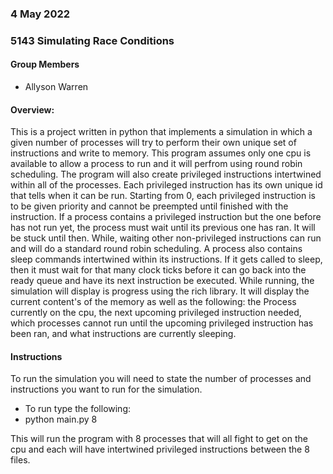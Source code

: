 ### 4 May 2022
### 5143 Simulating Race Conditions

#### Group Members

- Allyson Warren

#### Overview:
This is a project written in python that implements a simulation
in which a given number of processes will try to perform their own
unique set of instructions and write to memory. This program assumes
only one cpu is available to allow a process to run and it will perfrom
using round robin scheduling. The program will also create privileged instructions
intertwined within all of the processes. Each privileged instruction has its own
unique id that tells when it can be run. Starting from 0, each privileged instruction
is to be given priority and cannot be preempted until finished with the instruction. 
If a process contains a privileged instruction but the one before has not run yet, the
process must wait until its previous one has ran. It will be stuck until then. While, waiting
other non-privileged instructions can run and will do a standard round robin scheduling. A
process also contains sleep commands intertwined within its instructions. If it gets called to 
sleep, then it must wait for that many clock ticks before it can go back into the ready queue
and have its next instruction be executed. While running, the simulation will display is progress
using the rich library. It will display the current content's of the memory as well as the following:
the Process currently on the cpu, the next upcoming privileged instruction needed, which processes 
cannot run until the upcoming privileged instruction has been ran, and what instructions are currently
sleeping.


#### Instructions

To run the simulation you will need to state the number of processes and instructions you want
to run for the simulation.

- To run type the following:
- python main.py 8


This will run the program with 8 processes that will all fight to get on the cpu and 
each will have intertwined privileged instructions between the 8 files.
